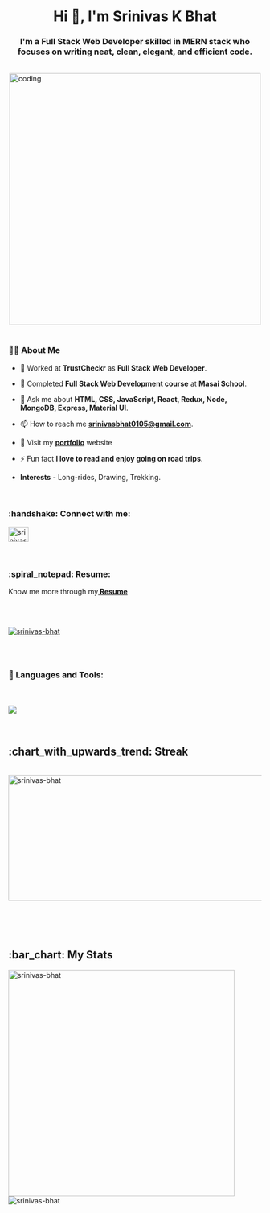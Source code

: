 <h1 align="center">Hi 👋, I'm Srinivas K Bhat</h1>
<h3 align="center">I'm a Full Stack Web Developer skilled in MERN stack who focuses on writing neat, clean, elegant, and efficient code.</h3>

<br/>

<div style="display: flex; align-items: center; justify-content: center">
<img align="center" alt="coding" width="500px" style="display:flex;align-items:center"  src="https://camo.githubusercontent.com/f13afb3465b1a7498f375b40b17ed882fdfbfa7c74b3a10aac36d9688ea178a8/68747470733a2f2f63646e2e6472696262626c652e636f6d2f75736572732f313136323037372f73637265656e73686f74732f353430333931382f666f6375732d616e696d6174696f6e2e676966"/>
</div>

<br/>


<h3> 🙋‍♂️ About Me </h3>

- 🌱 Worked at **TrustCheckr** as **Full Stack Web Developer**.

- 🌱 Completed **Full Stack Web Development course** at **Masai School**.

- 💬 Ask me about **HTML, CSS, JavaScript, React, Redux, Node, MongoDB, Express, Material UI**.

- 📫 How to reach me **srinivasbhat0105@gmail.com**.

- 🔭 Visit my <a target="_blank" href="https://srinivas-k-bhat-portfolio.vercel.app/"><strong>portfolio</strong></a> website

- ⚡ Fun fact **I love to read and enjoy going on road trips**.

- **Interests** - Long-rides, Drawing, Trekking.

<br/>


<h3 align="left">:handshake: Connect with me:</h3>
<p align="left">
<a href="https://linkedin.com/in/srinivas-k-bhat-6b41aa216" target="_blank"><img align="center" src="https://raw.githubusercontent.com/rahuldkjain/github-profile-readme-generator/master/src/images/icons/Social/linked-in-alt.svg" alt="srinivas k bhat" height="30" width="40" /></a>
</p>

<br/>

<h3> :spiral_notepad: Resume: </h3>
<p>Know me more through my<strong><a href="https://drive.google.com/file/d/1YjvKamKJBjpwPbznvJr52uFRiR_n8qyj/view" target="_blank"> Resume</a></strong></p>

<br/>
<br/>

<p align="left"> <a href="https://github.com/ryo-ma/github-profile-trophy"><img src="https://github-profile-trophy.vercel.app/?username=srinivas-bhat" alt="srinivas-bhat" /></a> </p>

<p align="left"> <a href="https://twitter.com/" target="blank"><img src="https://img.shields.io/twitter/follow/?logo=twitter&style=for-the-badge" alt="" /></a> </p>


<br/>


<h3 align="left">🚀 Languages and Tools:</h3>
<br/>
<br/>
<img src="https://user-images.githubusercontent.com/82999542/132934744-131c1891-4a4f-4e88-a64a-36720ad7470b.png" align="center">

<br />
<br />
<br/>

<h2>:chart_with_upwards_trend: Streak</h2>

<a style="margin:auto">&nbsp;
<img src="https://github-readme-streak-stats.herokuapp.com/?user=srinivas-bhat&show_icons=true&count_private=true&theme=react&border=1pxsolid#eeeeee&bg_color=0D1117" alt="srinivas-bhat" width="650px" height="250px" />
</a>

<br/>
<br/>
<br/>

<h2> :bar_chart: My Stats</h2>

<a><img align="left" src="https://github-readme-stats.vercel.app/api?username=srinivas-bhat&show_icons=true&locale=en&theme=react&hide_border=true&bg_color=0D1117" alt="srinivas-bhat" width="450px" /></a>
<img align="left" src="https://github-readme-stats.vercel.app/api/top-langs?username=srinivas-bhat&show_icons=true&locale=en&layout=compact&theme=react&hide_border=true&bg_color=0D1117" alt="srinivas-bhat" />

<br/>
<br/>
<br/>


